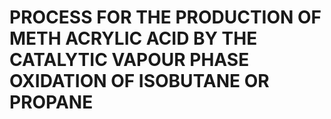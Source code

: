 # PROCESS FOR THE PRODUCTION OF METH ACRYLIC ACID BY THE CATALYTIC VAPOUR PHASE OXIDATION OF ISOBUTANE OR PROPANE